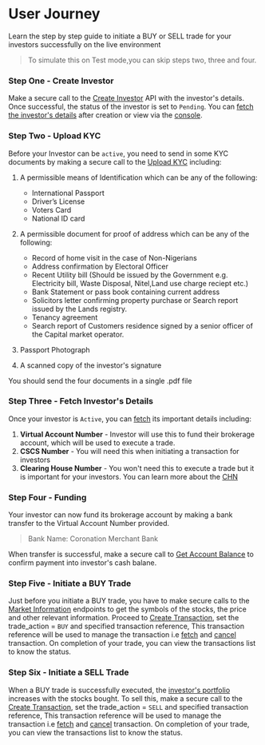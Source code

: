 # User Journey
Learn the step by step guide to initiate a BUY or SELL trade for your investors successfully on the live environment 

> To simulate this on Test mode,you can skip steps two, three and four.
### Step One - Create Investor
Make a secure call to the [Create Investor](README.md#create-investor) API with the investor's details. Once successful, the status of the investor is set to `Pending`. You can [fetch the investor's details](README.md#fetch-investor) after creation or view via the [console](https://console.staging.storm.trium.ng/).
### Step Two - Upload KYC
Before your Investor can be `active`, you need to send in some KYC documents by making a secure call to the [Upload KYC](README.md#upload-kyc) including:
1. A permissible means of Identification which can be any of the following:
    -  International Passport
    -  Driver’s License
	-  Voters Card
	-  National ID card
 
2.	A permissible document for proof of address which can be any of the following:
	- Record of home visit in the case of Non-Nigerians
    - Address confirmation by Electoral Officer
    - Recent Utility bill (Should be issued by the Government e.g. Electricity bill, Waste Disposal, Nitel,Land use charge reciept etc.)
    - Bank Statement or pass book containing current address	
    - Solicitors letter confirming property purchase or Search report issued by the Lands registry.
    - Tenancy agreement
    - Search report of Customers residence signed by a senior officer of the Capital market operator.

3. Passport Photograph

4. A scanned copy of the investor's signature

You should send the four documents in a single .pdf file

### Step Three - Fetch Investor's Details

Once your investor is `Active`, you can [fetch](README.md#fetch-investor) its important details including:

1. **Virtual Account Number** - Investor will use this to fund their brokerage account, which will be used to execute a trade.
2. **CSCS Number** - You will need this when initiating a transaction for investors
3. **Clearing House Number** - You won't need this to execute a trade but it is important for your investors. You can learn more about the [CHN](https://www.cscs.ng/faqs/)

### Step Four - Funding

Your investor can now fund its brokerage account by making a bank transfer to the Virtual Account Number provided.

> Bank Name: Coronation Merchant Bank

When transfer is successful, make a secure call to [Get Account Balance](README.md#fetch-investor39s-balance) to confirm payment into investor's cash balane.

### Step Five - Initiate a BUY Trade

Just before you initiate a BUY trade, you have to make secure calls to the [Market Information](README.md#market-information) endpoints to get the symbols of the stocks, the price and other relevant information. Proceed to [Create Transaction](README.md#create-transaction), set the trade_action = `BUY` and  specified transaction reference, This transaction reference will be used to manage the transaction i.e [fetch](README.md#list-transactions-by-date) and [cancel](#README.md#cancel-transactions) transaction. On completion of your trade, you can view the transactions list to know the status.

### Step Six - Initiate a SELL Trade

When a BUY trade is successfully executed, the [investor's portfolio](README.md#fetch-investor39s-portfolio) increases with the stocks bought. To sell this, make a secure call to the [Create Transaction](README.md#create-transaction),  set the trade_action = `SELL` and  specified transaction reference, This transaction reference will be used to manage the transaction i.e [fetch](README.md#list-transactions-by-date) and [cancel](#README.md#cancel-transactions) transaction. On completion of your trade, you can view the transactions list to know the status.







